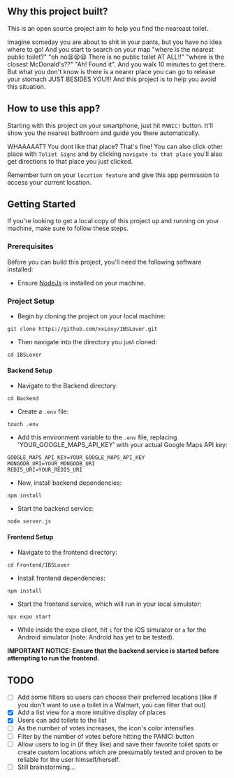## Why this project built?

This is an open source project aim to help you find the neareast toilet. 

Imagine someday you are about to shit in your pants, but you have no idea where to go!  And you start to search on your map "where is the nearest public toilet?" "oh no😫😫😫 There is no public toilet AT ALL!!" "where is the closest McDonald's??" "Ah! Found it". And you walk 10 minutes to get there. But what you don't know is there is a nearer place you can go to release your stomach JUST BESIDES YOU!!!  And this project is to help you avoid this situation.

## How to use this app?

Starting with this project on your smartphone, just hit `PANIC!` button. It'll show you the nearest bathroom and guide you there automatically.

WHAAAAAT? You dont like that place? That's fine! You can also click other place with `Toliet Signs`  and by clicking `navigate to that place`  you'll also get directions to that place you just clicked.

Remember turn on your `location feature`  and give this app permission to access your current location.

## Getting Started

If you're looking to get a local copy of this project up and running on your machine, make sure to follow these steps.

### Prerequisites

Before you can build this project, you'll need the following software installed:

- Ensure [NodeJs](https://nodejs.org/) is installed on your machine.

### Project Setup

- Begin by cloning the project on your local machine:

```plaintext
git clone https://github.com/xxLovy/IBSLover.git
```

- Then navigate into the directory you just cloned:

```plaintext
cd IBSLover
```

#### Backend Setup

- Navigate to the Backend directory:

```plaintext
cd Backend
```

- Create a `.env` file:

```plaintext
touch .env
```

- Add this environment variable to the `.env` file, replacing 'YOUR_GOOGLE_MAPS_API_KEY' with your actual Google Maps API key:

```plaintext
GOOGLE_MAPS_API_KEY=YOUR_GOOGLE_MAPS_API_KEY
MONGODB_URI=YOUR_MONGODB_URI
REDIS_URI=YOUR_REDIS_URI
```

- Now, install backend dependencies:

```plaintext
npm install
```

- Start the backend service:

```plaintext
node server.js
```

#### Frontend Setup

- Navigate to the frontend directory:

```plaintext
cd Frontend/IBSLover
```

- Install frontend dependencies:

```plaintext
npm install
```

- Start the frontend service, which will run in your local simulator:

```plaintext
npx expo start
```

- While inside the expo client, hit `i` for the iOS simulator or `a` for the Android simulator (note: Android has yet to be tested).

**IMPORTANT NOTICE: Ensure that the backend service is started before attempting to run the frontend.**

## TODO

- [ ] Add some filters so users can choose their preferred locations (like if you don't want to use a toilet in a Walmart, you can filter that out)
- [x]  Add a list view for a more intuitive display of places
- [x] Users can add toilets to the list
- [ ] As the number of votes increases, the icon's color intensifies
- [ ] Filter by the number of votes before hitting the PANIC! button
- [ ] Allow users to log in (if they like) and save their favorite toilet spots or create custom locations which are presumably tested and proven to be reliable for the user himself/herself.
- [ ] Still brainstorming...